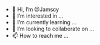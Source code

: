 - 👋 Hi, I’m @Jamscy
- 👀 I’m interested in ...
- 🌱 I’m currently learning ...
- 💞️ I’m looking to collaborate on ...
- 📫 How to reach me ...

<!---
Jamscy/Jamscy is a ✨ special ✨ repository because its `README.md` (this file) appears on your GitHub profile.
You can click the Preview link to take a look at your changes.
--->
